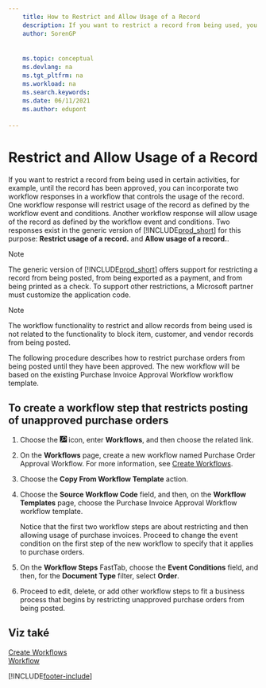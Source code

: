 ```yaml
---
    title: How to Restrict and Allow Usage of a Record
    description: If you want to restrict a record from being used, you can incorporate two workflow responses in a workflow that controls the usage of the record.
    author: SorenGP


    ms.topic: conceptual
    ms.devlang: na
    ms.tgt_pltfrm: na
    ms.workload: na
    ms.search.keywords:
    ms.date: 06/11/2021
    ms.author: edupont

---
```

# Restrict and Allow Usage of a Record
If you want to restrict a record from being used in certain activities, for example, until the record has been approved, you can incorporate two workflow responses in a workflow that controls the usage of the record. One workflow response will restrict usage of the record as defined by the workflow event and conditions. Another workflow response will allow usage of the record as defined by the workflow event and conditions. Two responses exist in the generic version of [!INCLUDE[prod_short](includes/prod_short.md)] for this purpose: **Restrict usage of a record.** and **Allow usage of a record.**.

> [!NOTE]  
> The generic version of [!INCLUDE[prod_short](includes/prod_short.md)] offers support for restricting a record from being posted, from being exported as a payment, and from being printed as a check. To support other restrictions, a Microsoft partner must customize the application code.

> [!NOTE]  
> The workflow functionality to restrict and allow records from being used is not related to the functionality to block item, customer, and vendor records from being posted.

The following procedure describes how to restrict purchase orders from being posted until they have been approved. The new workflow will be based on the existing Purchase Invoice Approval Workflow workflow template.

## To create a workflow step that restricts posting of unapproved purchase orders
1. Choose the ![Lightbulb that opens the Tell Me feature.](media/ui-search/search_small.png "Tell me what you want to do") icon, enter **Workflows**, and then choose the related link.
2. On the **Workflows** page, create a new workflow named Purchase Order Approval Workflow. For more information, see [Create Workflows](across-how-to-create-workflows.md).
3. Choose the **Copy From Workflow Template** action.
4. Choose the **Source Workflow Code** field, and then, on the **Workflow Templates** page, choose the Purchase Invoice Approval Workflow workflow template.

   Notice that the first two workflow steps are about restricting and then allowing usage of purchase invoices. Proceed to change the event condition on the first step of the new workflow to specify that it applies to purchase orders.
5. On the **Workflow Steps** FastTab, choose the **Event Conditions** field, and then, for the **Document Type** filter, select **Order**.
6. Proceed to edit, delete, or add other workflow steps to fit a business process that begins by restricting unapproved purchase orders from being posted.

## Viz také
[Create Workflows](across-how-to-create-workflows.md)   
[Workflow](across-workflow.md)


[!INCLUDE[footer-include](includes/footer-banner.md)]